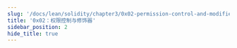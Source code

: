 ```yaml
---
slug: '/docs/lean/solidity/chapter3/0x02-permission-control-and-modifier'
title: '0x02：权限控制与修饰器'
sidebar_position: 2
hide_title: true
---
```

